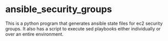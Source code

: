 # ansible_security_groups
This is a python program that generates ansible state files for ec2 security groups. It also has a script to execute sed playbooks either individually or over an entire environment.
